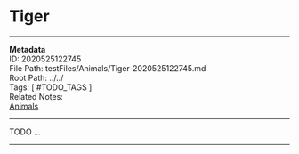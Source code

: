 # Tiger  
---
**Metadata**  
ID: 2020525122745  
File Path: testFiles/Animals/Tiger-2020525122745.md  
Root Path: ../../  
Tags: [ #TODO_TAGS ]  
Related Notes:  
[Animals](../../testFiles/Animals/Animals-2020523121949.md)  

---
 
TODO ...

---

[TODO_REFERENCE]: . (TODO_REFERENCE_INFO)
